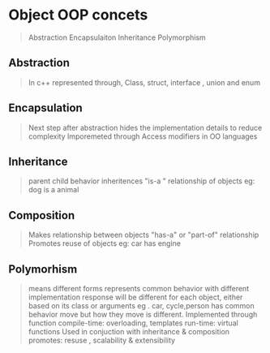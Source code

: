 # Object OOP concets 
> Abstraction
> Encapsulaiton
> Inheritance
> Polymorphism

## Abstraction
> In c++ represented through, Class, struct, interface , union and enum 

## Encapsulation 
> Next step after abstraction 
> hides the implementation details to reduce complexity
> Imporemeted through Access modifiers in OO languages 

## Inheritance 
> parent child behavior inheritences 
> "is-a " relationship of objects 
> eg: dog is a animal

## Composition
> Makes relationship between objects 
> "has-a" or "part-of" relationship
> Promotes reuse of objects 
> eg: car has engine

## Polymorhism
> means different forms
> represents common behavior with different implementation
> response will be different for each object, either based on its class or arguments 
> eg . car, cycle,person has common behavior move but how they move is different. 
> Implemented through function
>   compile-time: overloading, templates 
>   run-time:     virtual functions
> Used in conjuction with inheritance & composition
> promotes: resuse , scalability & extensibility 


